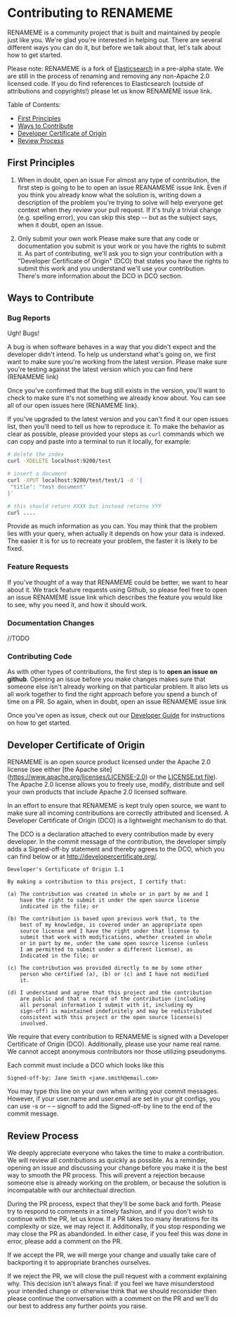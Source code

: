 Contributing to RENAMEME
=============================

RENAMEME is a community project that is built and maintained by people just like you.  We're glad you're interested in helping out.  There are several different ways you can do it, but before we talk about that, let's talk about how to get started.

Please note:  RENAMEME is a fork of [Elasticsearch](https://github.com/elastic/elasticsearch) in a pre-alpha state.  We are still in the process of renaming and removing any non-Apache 2.0 licensed code.  If you do find references to Elasticsearch (outside of attributions and copyrights!) please let us know RENAMEME issue link.   

Table of Contents:
- [First Principles](#first-principles)
- [Ways to Contribute](#ways-to-contribute)
- [Developer Certificate of Origin](#developer-certificate-of-origin)
- [Review Process](#review-process)


## First Principles

1. When in doubt, open an issue
For almost any type of contribution, the first step is going to be to open an issue REANAMEME issue link.  Even if you think you already know what the solution is, writing down a description of the problem you're trying to solve will help everyone get context when they review your pull request.  If it's truly a trivial change (e.g. spelling error), you can skip this step -- but as the subject says, when it doubt, open an issue.

2. Only submit your own work
Please make sure that any code or documentation you submit is your work or you have the rights to submit it.  As part of contributing, we'll ask you to sign your contribution with a "Developer Certificate of Origin" (DCO) that states you have the rights to submit this work and you understand we'll use your contribution.  There's more information about the DCO in DCO section.  

## Ways to Contribute

### Bug Reports

Ugh!  Bugs!

A bug is when  software behaves in a way that you didn't expect and the developer didn't intend.  To help us understand what's going on, we first want to make sure you're working from the latest version.  Please make sure you're testing against the latest version which you can find here (RENAMEME link)

Once you've confirmed that the bug still exists in the version, you'll want to check to make sure it's not something we already know about.  You can see all of our open issues here (RENAMEME link).

If you've upgraded to the latest version and you can't find it our open issues list, then you'll need to tell us how to reproduce it.  To make the behavior as clear as possible, please provided your steps as `curl` commands which we can copy and paste into a terminal to run it locally, for example:

```sh
# delete the index
curl -XDELETE localhost:9200/test

# insert a document
curl -XPUT localhost:9200/test/test/1 -d '{
 "title": "test document"
}'

# this should return XXXX but instead returns YYY
curl ....
```

Provide as much information as you can. You may think that the problem lies with your query, when actually it depends on how your data is indexed. The easier it is for us to recreate your problem, the faster it is likely to be fixed.

### Feature Requests

If you've thought of a way that RENAMEME could be better, we want to hear about it.  We track feature requests using Github, so please feel free to open an issue  RENAMEME issue link which describes the feature you would like to see, why you need it, and how it should work.

### Documentation Changes

//TODO 

### Contributing Code

As with other types of contributions, the first step is to **open an issue on github**.  Opening an issue before you make changes makes sure that someone else isn't already working on that particular problem.  It also lets us all work together to find the right approach before you spend a bunch of time on a PR.  So again, when in doubt, open an issue RENAMEME issue link

Once you've open as issue, check out our [Developer Guide](./DEVELOPER_GUIDE.md) for instructions on how to get started. 

## Developer Certificate of Origin

RENAMEME is an open source product licensed under the Apache 2.0 license (see either [the Apache site] (https://www.apache.org/licenses/LICENSE-2.0) or the [LICENSE.txt file](./LICENSE.txt)).  The Apache 2.0 license allows you to freely use, modify, distribute and sell your own products that include Apache 2.0 licensed software. 

In an effort to ensure that RENAMEME is kept truly open source, we want to make sure all incoming contributions are correctly attributed and licensed. A Developer Certificate of Origin (DCO) is a lightweight mechanism to do that.

The DCO is a declaration attached to every contribution made by every developer. In the commit message of the contribution, the developer simply adds a Signed-off-by statement and thereby agrees to the DCO, which you can find below or at http://developercertificate.org/.

```
Developer's Certificate of Origin 1.1

By making a contribution to this project, I certify that:

(a) The contribution was created in whole or in part by me and I
    have the right to submit it under the open source license
    indicated in the file; or

(b) The contribution is based upon previous work that, to the
    best of my knowledge, is covered under an appropriate open
    source license and I have the right under that license to
    submit that work with modifications, whether created in whole
    or in part by me, under the same open source license (unless
    I am permitted to submit under a different license), as
    Indicated in the file; or

(c) The contribution was provided directly to me by some other
    person who certified (a), (b) or (c) and I have not modified
    it.

(d) I understand and agree that this project and the contribution
    are public and that a record of the contribution (including
    all personal information I submit with it, including my
    sign-off) is maintained indefinitely and may be redistributed
    consistent with this project or the open source license(s)
    involved.
 ```
We require that every contribution to RENAMEME is signed with a Developer Certificate of Origin (DCO).  Additionally, please use your name real name.  We cannot accept anonymous contributors nor those utilizing pseudonyms.
 
Each commit must include a DCO which looks like this

```
Signed-off-by: Jane Smith <jane.smith@email.com>
```
You may type this line on your own when writing your commit messages.  However, if your user.name and user.email are set in your git configs, you can use -s or – – signoff to add the Signed-off-by line to the end of the commit message.

## Review Process

We deeply appreciate everyone who takes the time to make a contribution.  We will review all contributions as quickly as possible.  As a reminder, opening an issue and discussing your change before you make it is the best way to smooth the PR process.  This will prevent a rejection because someone else is already working on the problem, or because the solution is incompatable with our architectual direction. 

During the PR process, expect that they'll be some back and forth.  Please try to respond to comments in a timely fashion, and if you don't wish to continue with the PR, let us know.  If a PR takes too many iterations for its complexity or size, we may reject it.  Additionally, if you stop responding we may close the PR as abandonded.  In either case, if you feel this was done in error, please add a comment on the PR.   

If we accept the PR, we will merge your change and usually take care of backporting it to appropriate branches ourselves.

If we reject the PR, we will close the pull request with a comment explaining why. This decision isn't always final: if you feel we have
misunderstood your intended change or otherwise think that we should reconsider then please continue the conversation with a comment on the PR and
we'll do our best to address any further points you raise.
